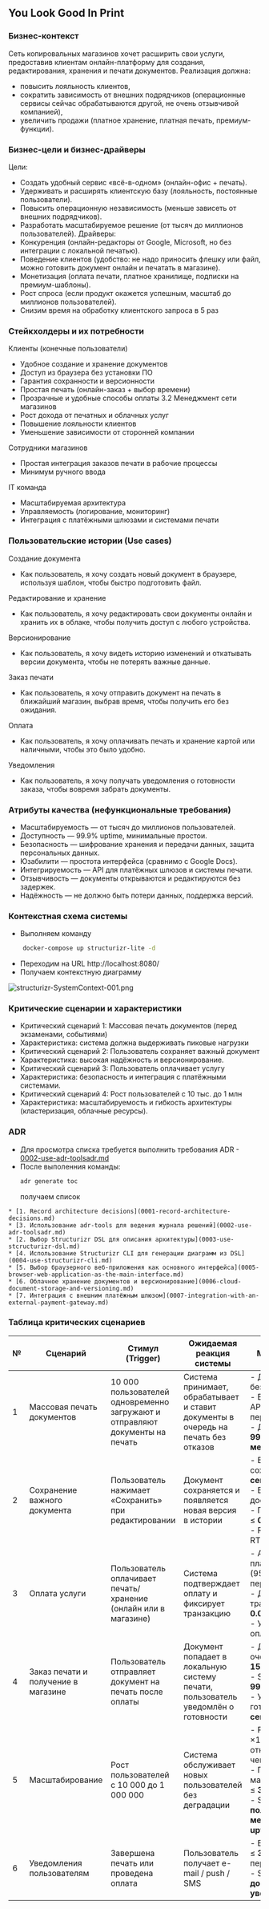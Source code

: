 ## You Look Good In Print

### Бизнес-контекст
Сеть копировальных магазинов хочет расширить свои услуги, предоставив клиентам онлайн-платформу для создания, редактирования, хранения и печати документов.
Реализация должна:
- повысить лояльность клиентов,
- сократить зависимость от внешних подрядчиков (операционные сервисы сейчас обрабатываются другой, не очень отзывчивой компанией),
- увеличить продажи (платное хранение, платная печать, премиум-функции).

### Бизнес-цели и бизнес-драйверы
Цели:
- Создать удобный сервис «всё-в-одном» (онлайн-офис + печать).
- Удерживать и расширять клиентскую базу (лояльность, постоянные пользователи).
- Повысить операционную независимость (меньше зависеть от внешних подрядчиков).
- Разработать масштабируемое решение (от тысяч до миллионов пользователей).
  Драйверы:
- Конкуренция (онлайн-редакторы от Google, Microsoft, но без интеграции с локальной печатью).
- Поведение клиентов (удобство: не надо приносить флешку или файл, можно готовить документ онлайн и печатать в магазине).
- Монетизация (оплата печати, платное хранилище, подписки на премиум-шаблоны).
- Рост спроса (если продукт окажется успешным, масштаб до миллионов пользователей).
- Снизим время на обработку клиентского запроса в 5 раз

### Стейкхолдеры и их потребности
Клиенты (конечные пользователи)
- Удобное создание и хранение документов
- Доступ из браузера без установки ПО
- Гарантия сохранности и версионности
- Простая печать (онлайн-заказ + выбор времени)
- Прозрачные и удобные способы оплаты
  3.2 Менеджмент сети магазинов
- Рост дохода от печатных и облачных услуг
- Повышение лояльности клиентов
- Уменьшение зависимости от сторонней компании

Сотрудники магазинов
- Простая интеграция заказов печати в рабочие процессы
- Минимум ручного ввода

IT команда
- Масштабируемая архитектура
- Управляемость (логирование, мониторинг)
- Интеграция с платёжными шлюзами и системами печати

### Пользовательские истории (Use cases)
Создание документа
- Как пользователь, я хочу создать новый документ в браузере, используя шаблон, чтобы быстро подготовить файл.

Редактирование и хранение
- Как пользователь, я хочу редактировать свои документы онлайн и хранить их в облаке, чтобы получить доступ с любого устройства.

Версионирование
- Как пользователь, я хочу видеть историю изменений и откатывать версии документа, чтобы не потерять важные данные.

Заказ печати
- Как пользователь, я хочу отправить документ на печать в ближайший магазин, выбрав время, чтобы получить его без ожидания.

Оплата
- Как пользователь, я хочу оплачивать печать и хранение картой или наличными, чтобы это было удобно.

Уведомления
- Как пользователь, я хочу получать уведомления о готовности заказа, чтобы вовремя забрать документы.

### Атрибуты качества (нефункциональные требования)
- Масштабируемость — от тысяч до миллионов пользователей.
- Доступность — 99.9% uptime, минимальные простои.
- Безопасность — шифрование хранения и передачи данных, защита персональных данных.
- Юзабилити — простота интерфейса (сравнимо с Google Docs).
- Интегрируемость — API для платёжных шлюзов и системы печати.
- Отзывчивость — документы открываются и редактируются без задержек.
- Надёжность — не должно быть потери данных, поддержка версий.

### Контекстная схема системы
- Выполняем команду 
```bash
    docker-compose up structurizr-lite -d 
```
- Переходим на URL http://localhost:8080/
- Получаем контекстную диаграмму

![structurizr-SystemContext-001.png](architecture/diagrams/structurizr-SystemContext-001.png)

### Критические сценарии и характеристики
- Критический сценарий 1: Массовая печать документов (перед экзаменами, событиями)
- Характеристика: система должна выдерживать пиковые нагрузки
- Критический сценарий 2: Пользователь сохраняет важный документ
- Характеристика: высокая надёжность и версионирование.
- Критический сценарий 3: Пользователь оплачивает услугу
- Характеристика: безопасность и интеграция с платёжными системами.
- Критический сценарий 4: Рост пользователей с 10 тыс. до 1 млн
- Характеристика: масштабируемость и гибкость архитектуры (кластеризация, облачные ресурсы).

### ADR
- Для просмотра списка требуется выполнить требования ADR - 
[0002-use-adr-toolsadr.md](architecture/decisions/0002-use-adr-toolsadr.md)
- После выполенния команды:
  ```bash
  adr generate toc
  ```
  получаем список 
```text
* [1. Record architecture decisions](0001-record-architecture-decisions.md)
* [3. Использование adr-tools для ведения журнала решений](0002-use-adr-toolsadr.md)
* [2. Выбор Structurizr DSL для описания архитектуры](0003-use-stcructurizr-dsl.md)
* [4. Использование Structurizr CLI для генерации диаграмм из DSL](0004-use-structurizr-cli.md)
* [5. Выбор браузерного веб-приложения как основного интерфейса](0005-browser-web-application-as-the-main-interface.md)
* [6. Облачное хранение документов и версионирование](0006-cloud-document-storage-and-versioning.md)
* [7. Интеграция с внешним платёжным шлюзом](0007-integration-with-an-external-payment-gateway.md)

```
### Таблица критических сценариев

| № | Сценарий                            | Стимул (Trigger)                                                             | Ожидаемая реакция системы                                                          | Метрики / SLA                                                                                                                                                          |
| - | ----------------------------------- | ---------------------------------------------------------------------------- | ---------------------------------------------------------------------------------- | ---------------------------------------------------------------------------------------------------------------------------------------------------------------------- |
| 1 | Массовая печать документов          | 10 000 пользователей одновременно загружают и отправляют документы на печать | Система принимает, обрабатывает и ставит документы в очередь на печать без отказов | - До **500 req/sec** без деградации<br>- Время отклика API ≤ **2 сек** (95-й перцентиль)<br>- Доступность: **99.9% uptime/мес**                                        |
| 2 | Сохранение важного документа        | Пользователь нажимает «Сохранить» при редактировании                         | Документ сохраняется и появляется новая версия в истории                           | - Время сохранения ≤ **1 сек**<br>- Версия доступна ≤ **3 сек**<br>- Потеря данных ≤ **0.1%**<br>- RPO ≤ **1 мин**, RTO ≤ **5 мин**                                    |
| 3 | Оплата услуги                       | Пользователь оплачивает печать/хранение (онлайн или в магазине)              | Система подтверждает оплату и фиксирует транзакцию                                 | - Авторизация платежа ≤ **5 сек** (95-й перцентиль)<br>- Дублирование транзакций ≤ **0.01%**<br>- Уведомление об оплате ≤ **10 сек**                                   |
| 4 | Заказ печати и получение в магазине | Пользователь отправляет документ на печать после оплаты                      | Документ попадает в локальную систему печати, пользователь уведомлён о готовности  | - Доставка в очередь печати ≤ **15 сек**<br>- SLA доставки: **99.5% ≤ 1 мин**<br>- Уведомление о готовности ≤ **30 сек**                                               |
| 5 | Масштабирование                     | Рост пользователей с 10 000 до 1 000 000                                     | Система обслуживает новых пользователей без деградации                             | - Рост нагрузки ×10 увеличивает отклик не более чем на **20%**<br>- Горизонтальное масштабирование ≤ **30 мин**<br>- SLA: **1 млн пользователей/мес при 99.9% uptime** |
| 6 | Уведомления пользователям           | Завершена печать или проведена оплата                                        | Пользователь получает e-mail / push / SMS                                          | - Время доставки ≤ **30 сек** (95-й перцентиль)<br>- SLA: ≥ **99% доставленных уведомлений**                                                                           |

